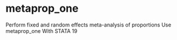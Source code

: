 # metaprop_one
Perform fixed and random effects meta-analysis of proportions Use metaprop_one With STATA 19
